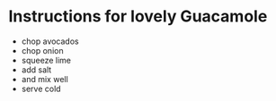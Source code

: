 # Instructions for lovely Guacamole

* chop avocados
* chop onion
* squeeze lime
* add salt
* and mix well
* serve cold
